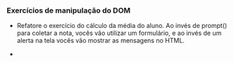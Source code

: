 ### Exercícios de manipulação do DOM

- Refatore o exercício do cálculo da média do aluno. Ao invés de prompt() para coletar a nota, vocês vão utilizar um formulário, e ao invés de um alerta na tela vocês vão mostrar as mensagens no HTML.

- 
